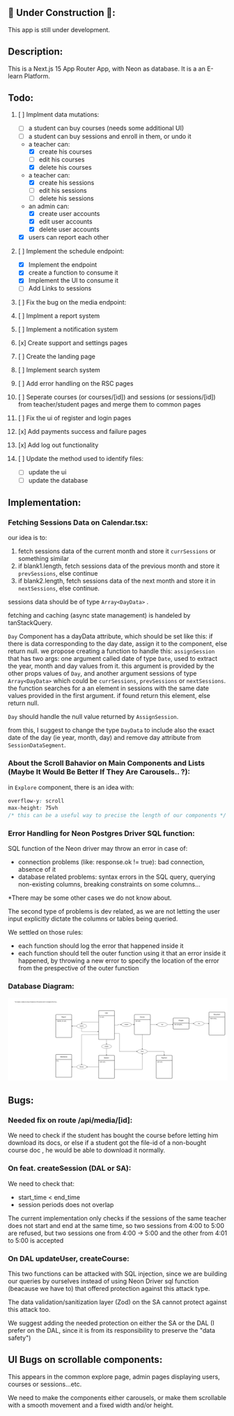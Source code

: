 ## 🚧 Under Construction 🚧:

This app is still under development.

## Description:

This is a Next.js 15 App Router App, with Neon as database. It is a an E-learn Platform.

## Todo:

1. [ ] Implment data mutations:

   - [ ] a student can buy courses (needs some additional UI)
   - [ ] a student can buy sessions and enroll in them, or undo it
   - a teacher can:
     - [x] create his courses
     - [ ] edit his courses
     - [x] delete his courses
   - a teacher can:
     - [x] create his sessions
     - [ ] edit his sessions
     - [ ] delete his sessions
   - an admin can:
     - [x] create user accounts
     - [x] edit user accounts
     - [x] delete user accounts
   - [x] users can report each other

2. [ ] Implement the schedule endpoint:

   - [x] Implement the endpoint
   - [x] create a function to consume it
   - [x] Implement the UI to consume it
   - [ ] Add Links to sessions

3. [ ] Fix the bug on the media endpoint:
4. [ ] Implment a report system
5. [ ] Implement a notification system
6. [x] Create support and settings pages
7. [ ] Create the landing page
8. [ ] Implement search system
9. [ ] Add error handling on the RSC pages
10. [ ] Seperate courses (or courses/[id]) and sessions (or sessions/[id]) from teacher/student pages and merge them to common pages
11. [ ] Fix the ui of register and login pages
12. [x] Add payments success and failure pages
13. [x] Add log out functionality
14. [ ] Update the method used to identify files:

    - [ ] update the ui
    - [ ] update the database

## Implementation:

### Fetching Sessions Data on Calendar.tsx:

our idea is to:

1. fetch sessions data of the current month and store it `currSessions` or something similar
2. if blank1.length, fetch sessions data of the previous month and store it `prevSessions`, else continue
3. if blank2.length, fetch sessions data of the next month and store it in `nextSessions`, else continue.

sessions data should be of type `Array<DayData>` .

fetching and caching (async state management) is handeled by tanStackQuery.

`Day` Component has a dayData attribute, which should be set like this: if there is data corresponding to the day date, assign it to the component, else return null. we propose creating a function to handle this: `assignSession` that has two args: one argument called date of type `Date`, used to extract the year, month and day values from it. this argument is provided by the other props values of `Day`, and another argument sessions of type `Array<DayData>` which could be `currSessions`, `prevSessions` or `nextSessions`. the function searches for a an element in sessions with the same date values provided in the first argument. if found return this element, else return null.

`Day` should handle the null value returned by `AssignSession`.

from this, I suggest to change the type `DayData` to include also the exact date of the day (ie year, month, day) and remove day attribute from `SessionDataSegment`.

### About the Scroll Bahavior on Main Components and Lists (Maybe It Would Be Better If They Are Carousels.. ?):

in `Explore` component, there is an idea with:

```css
overflow-y: scroll
max-height: 75vh
/* this can be a useful way to precise the length of our components */

```

### Error Handling for Neon Postgres Driver SQL function:

SQL function of the Neon driver may throw an error in case of:

- connection problems (like: response.ok != true): bad connection, absence of it
- database related problems: syntax errors in the SQL query, querying non-existing columns, breaking constraints on some columns...

\*There may be some other cases we do not know about.

The second type of problems is dev related, as we are not letting the user input explicitly dictate the columns or tables being queried.

We settled on those rules:

- each function should log the error that happened inside it
- each function should tell the outer function using it that an error inside it happened, by throwing a new error to specify the location of the error from the prespective of the outer function

### Database Diagram:

![database tables diagram](e-learn-platform.drawio-database-diagram.svg)

## Bugs:

### Needed fix on route /api/media/[id]:

We need to check if the student has bought the course before letting him download its docs, or else if a student got the file-id of a non-bought course doc , he would be able to download it normally.

### On feat. createSession (DAL or SA):

We need to check that:

- start_time < end_time
- session periods does not overlap

The current implementation only checks if the sessions of the same teacher does not start and end at the same time, so two sessions from 4:00 to 5:00 are refused, but two sessions one from 4:00 -> 5:00 and the other from 4:01 to 5:00 is accepted

### On DAL updateUser, createCourse:

This two functions can be attacked with SQL injection, since we are building our queries by ourselves instead of using Neon Driver sql function (beacause we have to) that offered protection against this attack type.

The data validation/sanitization layer (Zod) on the SA cannot protect against this attack too.

We suggest adding the needed protection on either the SA or the DAL (I prefer on the DAL, since it is from its responsibility to preserve the "data safety")

## UI Bugs on scrollable components:

This appears in the common explore page, admin pages displaying users, courses or sessions...etc.

We need to make the components either carousels, or make them scrollable with a smooth movement and a fixed width and/or height.
